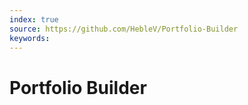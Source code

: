 ```yaml
---
index: true
source: https://github.com/HebleV/Portfolio-Builder
keywords: 
---
```


# Portfolio Builder


